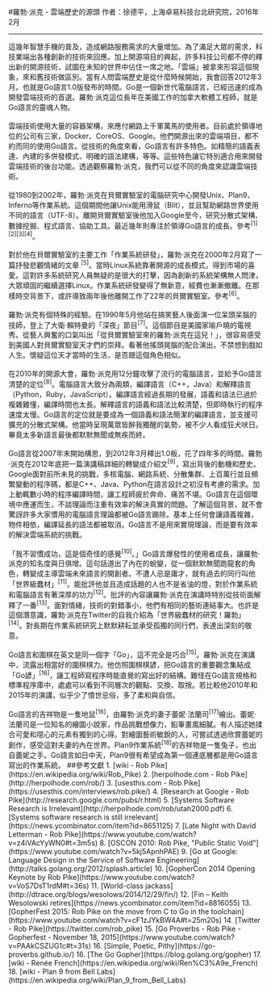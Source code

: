 #羅勃·派克 - 雲端歷史的源頭
作者：徐德平，上海卓易科技台北研究院，2016年2月
<hr>
這幾年智慧手機的普及，造成網路服務需求的大量增加。為了滿足大眾的需求，科技業端出各種創新的技術來回應。加上開源項目的興起，許多科技公司都不停的釋出新的開源技術，試圖在未知的世界中佔住一席之地。「雲端」被拿來形容這個現象，來和舊技術做區別。當有人問雲端歷史是從什麼時候開始，我會回答2012年3月。也就是Go語言1.0版發布的時間。Go是一個新世代電腦語言，已經迅速的成為開發雲端技術的首選。羅勃·派克這位長年在美國工作的加拿大軟體工程師，就是Go語言的靈魂人物。
<br><br>
雲端技術使用大量的容器架構，來應付網路上千軍萬馬的使用者。目前處於領導地位的公司有三家，Docker、CoreOS、Google。他們開源出來的雲端項目，都不約而同的使用Go語言。從技術的角度來看，Go語言有許多特色。如精簡的語義表達、內建的多併發模式、明確的語法建構，等等。這些特色讓它特別適合用來開發雲端技術的後台功能。透過觀察羅勃·派克，我們可以從不同的角度來認識雲端技術。
<br><br>
從1980到2002年，羅勃·派克在貝爾實驗室的電腦研究中心開發Unix、Plan9、Inferno等作業系統。這個期間他讓Unix能用滑鼠（Blit），並且幫助網路世界使用不同的語言（UTF-8）。離開貝爾實驗室後他加入Google至今，研究分散式架構、數據挖掘、程式語言、協助工具。最近幾年則專注於領導Go語言的成長。參考<sup>[1][2][3][4]</sup>。
<br><br>
對於他在貝爾實驗室的主要工作「作業系統研發」，羅勃·派克在2000年2月寫了一篇抒發悲觀情緒的文章
<sup>[5]</sup>。當時Linux系統靠著開源的成長模式，得到市場的喜愛。這對許多系統研究人員無疑的是很大的打擊，因為創新的系統架構無人問津，大眾頑固的繼續選擇Linux。作業系統研發變得了無新意，經費也漸漸撤離。在那樣時空背景下，或許導致兩年後他離開工作了22年的貝爾實驗室。參考<sup>[6]</sup>。
<br><br>
羅勃·派克有個特殊的經驗。在1990年5月他站在搞笑藝人後面演一位呆頭呆腦的技師，登上了大衛·賴特曼的「深夜」節目<sup>[7]</sup>。這個節目是美國家喻戶曉的電視秀。從藝人興奮的口氣叫出「從貝爾實驗室來的羅勃·派克在這兒！」，很容易感受到美國人對貝爾實驗室天才們的崇拜。看著他搖頭晃腦的配合演出，不禁想到戲如人生。懷疑這位天才當時的生活，是否跟這個角色相似。
<br><br>
在2010年的開源大會，羅勃·派克用12分鐘攻擊了流行的電腦語言，並給予Go語言清楚的定位<sup>[8]</sup>。電腦語言大致分為兩類，編譯語言（C++，Java）和解釋語言（Python，Ruby，JavaScript）。編譯語言經過長期的發展，語義和語法已過於複雜難懂，編譯時間也太長。解釋語言的語義和語法比較清楚，但即時執行的程序速度太慢。Go語言的定位就是要成為一個語義和語法簡潔的編譯語言，並支援可擴充的分散式架構。他當時呈現萬眾皆醉我獨醒的氣勢，被不少人看成狂犬吠日。畢竟太多新語言最後都默默無聞或無疾而終。
<br><br>
Go語言從2007年末開始構思，到2012年3月釋出1.0板，花了四年多的時間。羅勃·派克在2012年底把一篇演講稿詳細的轉變成介紹文<sup>[9]</sup>，寫出背後的動機和歷史。Google面對前所未見的挑戰，多核電腦、網路系統、分散集群、上百萬行並且頻繁變動的程序碼，都是C++、Java、Python在語言設計之初沒有考慮的需求。加上動輒數小時的程序編譯時間，讓工程師疲於奔命、痛苦不堪。Go語言在這個環境中應運而生，不談理論而注重有效率的解決真實的問題。了解這個背景，就不會驚訝許多大家慣用的電腦語言理論都被Go語言踢除。基本上任何會讓語義複雜，物件相依，編譯延長的語法都被取消。Go語言不是用來實現理論，而是要有效率的解決雲端系統的挑戰。
<br><br>
「我不習慣成功，這是個奇怪的感覺<sup>[10]</sup>。」Go語言爆發性的使用者成長，讓羅勃·派克的知名度與日俱增。這句話道出了內在的蛻變，從一個默默無聞跑龍套的角色，轉變成主導雲端未來語言的開創者。不遭人忌是庸才，就有過去的同行叫他「世界級蠢材」<sup>[11]</sup>。能批評他並且造成話題的人也不是省油的燈，對於作業系統和電腦語言有著深厚的功力<sup>[12]</sup>。批評的內容讓羅勃·派克在演講時特別從技術面解釋了一番<sup>[13]</sup>。面對情緒，技術的對錯事小，他們有相同的藝術連結事大。也許是這個潛意識，羅勃·派克在Twitter的自我介紹為「世界級蠢材的研究！羅勃」<sup>[14]</sup>。對長期在作業系統研究上默默耕耘並承受孤獨的同行們，表達出深刻的敬意。
<br><br>
Go語言和圍棋在英文是同一個字「Go」，這不完全是巧合<sup>[15]</sup>。羅勃·派克在演講中，流露出相當好的圍棋棋力。他仿照圍棋棋諺，把Go語言的重要觀念集結成「Go諺」<sup>[16]</sup>，讓工程師寫程序時能直覺的寫出好的結構。難怪在Go語言規格和標準程序庫中，處處可以看到不同層次的觀點、交換、取捨。若比較他2010年和2015年的演講，似乎少了憤世忌俗，多了柔和與自信。
<br><br>
Go語言的吉祥物是一隻地鼠<sup>[16]</sup>，由羅勃·派克的妻子蕾妮·法蘭司<sup>[17]</sup>繪出。蕾妮·法蘭司是一位知名的繪圖小說家，作品挑戰想像力，鉛筆畫風細膩。有人描述她揉合可愛和噁心的元素有獨到的心得。對繪圖藝術敏銳的人，可嘗試透過欣賞蕾妮的創作，感受這對夫妻的內在世界。Plan9作業系統<sup>[18]</sup>的吉祥物是一隻兔子，也出自蕾妮之手。Go語言如日中天，Plan9很有希望成為第一個連底層都是用Go語言寫出的作業系統。
##參考文獻
1. [wiki - Rob Pike](https://en.wikipedia.org/wiki/Rob_Pike)
2. [herpolhode.com - Rob Pike](http://herpolhode.com/rob/)
3. [usesthis.com - Rob Pike](https://usesthis.com/interviews/rob.pike/)
4. [Research at Google - Rob Pike](http://research.google.com/pubs/r.html)
5. [Systems Software Research is Irrelevant](http://herpolhode.com/rob/utah2000.pdf)
6. [Systems software research is still irrelevant](https://news.ycombinator.com/item?id=8651125)
7. [Late Night with David Letterman - Rob Pike](https://www.youtube.com/watch?v=z4iVAcYyWN0#t=3m5s)
8. [OSCON 2010: Rob Pike, "Public Static Void"](https://www.youtube.com/watch?v=5kj5ApnhPAE)
9. [Go at Google: Language Design in the Service of Software Engineering](http://talks.golang.org/2012/splash.article)
10. [GopherCon 2014 Opening Keynote by Rob Pike](https://www.youtube.com/watch?v=VoS7DsT1rdM#t=36s)
11. [World-class jackass](http://dtrace.org/blogs/wesolows/2014/12/29/fin/)
12. [Fin – Keith Wesolowski retires](https://news.ycombinator.com/item?id=8816055)
13. [GopherFest 2015: Rob Pike on the move from C to Go in the toolchain](https://www.youtube.com/watch?v=cF1zJYkBW4A#t=25m20s)
14. [Twitter - Rob Pike](https://twitter.com/rob_pike)
15. [Go Proverbs - Rob Pike - Gopherfest - November 18, 2015](https://www.youtube.com/watch?v=PAAkCSZUG1c#t=31s)
16. [Simple, Poetic, Pithy](https://go-proverbs.github.io/)
16. [The Go Gopher](https://blog.golang.org/gopher)
17. [wiki - Renée French](https://en.wikipedia.org/wiki/Ren%C3%A9e_French)
18. [wiki - Plan 9 from Bell Labs](https://en.wikipedia.org/wiki/Plan_9_from_Bell_Labs)
